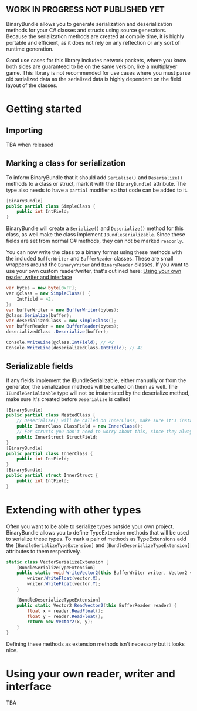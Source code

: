 ## WORK IN PROGRESS NOT PUBLISHED YET

BinaryBundle allows you to generate serialization and deserialization methods for your C# classes and structs using source generators.  
Because the serialization methods are created at compile time, it is highly portable and efficient, as it does not rely on any reflection or any sort of runtime generation.

Good use cases for this library includes network packets, where you know both sides are guaranteed to be on the same version, like a multiplayer game. This library is not recommended for use cases where you must parse old serialized data as the serialized data is highly dependent on the field layout of the classes.

# Getting started

## Importing
TBA when released

## Marking a class for serialization
To inform BinaryBundle that it should add `Serialize()` and `Deserialize()` methods to a class or struct, mark it with the `[BinaryBundle]` attribute. The type also needs to have a `partial` modifier so that code can be added to it.  
```csharp
[BinaryBundle]
public partial class SimpleClass {
    public int IntField;
}
```
BinaryBundle will create a `Serialize()` and `Deserialize()` method for this class, as well make the class implement `IBundleSerializable`. Since these fields are set from normal C# methods, they can not be marked `readonly`.

You can now write the class to a binary format using these methods with the included `BufferWriter` and `BufferReader` classes. These are small wrappers around the `BinaryWriter` and `BinaryReader` classes. If you want to use your own custom reader/writer, that's outlined here: [Using your own reader, writer and interface](#Using-your-own-reader,-writer-and-interface)
```csharp
var bytes = new byte[0xFF];
var @class = new SimpleClass() {
	IntField = 42,
};
var bufferWriter = new BufferWriter(bytes);
@class.Serialize(buffer);
var deserializedClass = new SimpleClass();
var bufferReader = new BufferReader(bytes);
deserializedClass .Deserialize(buffer);

Console.WriteLine(@class.IntField); // 42
Console.WriteLine(deserializedClass.IntField); // 42
```


## Serializable fields
If any fields implement the IBundleSerializable, either manually or from the generator, the serialization methods will be called on them as well. The `IBundleSerializable` type will not be instantiated by the deserialize method, make sure it's created before `Deserialize` is called!
```csharp
[BinaryBundle]
public partial class NestedClass {
    // Deserialize() will be called on InnerClass, make sure it's instantiated before Deserialization!
    public InnerClass ClassField = new InnerClass();
    // For structs you don't need to worry about this, since they always have a valid default value
    public InnerStruct StructField;
}
[BinaryBundle]
public partial class InnerClass {
    public int IntField;
}
[BinaryBundle]
public partial struct InnerStruct {
    public int IntField;
}
```


# Extending with other types
Often you want to be able to serialize types outside your own project. BinaryBundle allows you to define TypeExtension methods that will be used to serialize these types. To mark a pair of methods as TypeExtensions add the `[BundleSerializeTypeExtension]` and `[BundleDeserializeTypeExtension]` attributes to them respectively.
```csharp
static class VectorSerializeExtension {
    [BundleSerializeTypeExtension]
    public static void WriteVector2(this BufferWriter writer, Vector2 vector) {
        writer.WriteFloat(vector.X);
        writer.WriteFloat(vector.Y);
    }

    [BundleDeserializeTypeExtension]
    public static Vector2 ReadVector2(this BufferReader reader) {
        float x = reader.ReadFloat();
        float y = reader.ReadFloat();
        return new Vector2(x, y);
    }
}
```
Defining these methods as extension methods isn't necessary but it looks nice.

# Using your own reader, writer and interface
TBA
